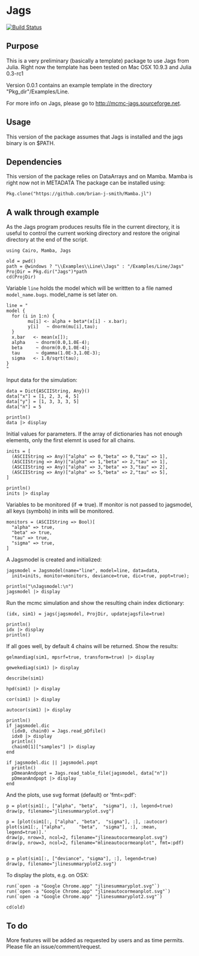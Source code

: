 # Jags

[![Build Status](https://travis-ci.org/goedman/Jags.jl.svg?branch=master)](https://travis-ci.org/goedman/Jags.jl)

## Purpose

This is a very preliminary (basically a template) package to use Jags from Julia. Right now the template has been tested on Mac OSX 10.9.3 and Julia 0.3-rc1

Version 0.0.1 contains an example template in the directory "Pkg_dir"/Examples/Line.

For more info on Jags, please go to <http://mcmc-jags.sourceforge.net>.

## Usage

This version of the package assumes that Jags is installed and the jags binary is on $PATH.


## Dependencies

This version of the package relies on DataArrays and on Mamba.
Mamba is right now not in METADATA The package can be installed using:

```
Pkg.clone("https://github.com/brian-j-smith/Mamba.jl")
```

## A walk through example

As the Jags program produces results file in the current directory,
it is useful to control the current working directory and restore
the original directory at the end of the script.

```
using Cairo, Mamba, Jags

old = pwd()
path = @windows ? "\\Examples\\Line\\Jags" : "/Examples/Line/Jags"
ProjDir = Pkg.dir("Jags")*path
cd(ProjDir)
```

Variable `line` holds the model which will be writtten to a file
named `model_name.bugs`. model_name is set later on.

```
line = "
model {
  for (i in 1:n) {
        mu[i] <- alpha + beta*(x[i] - x.bar);
        y[i]   ~ dnorm(mu[i],tau);
  }
  x.bar   <- mean(x[]);
  alpha    ~ dnorm(0.0,1.0E-4);
  beta     ~ dnorm(0.0,1.0E-4);
  tau      ~ dgamma(1.0E-3,1.0E-3);
  sigma   <- 1.0/sqrt(tau);
}
"
```

Input data for the simulation:

```
data = Dict{ASCIIString, Any}()
data["x"] = [1, 2, 3, 4, 5]
data["y"] = [1, 3, 3, 3, 5]
data["n"] = 5

println()
data |> display
```

Initial values for parameters. If the array of dictionaries has
not enough elements, only the first elemnt is used for all chains.

```
inits = [
  (ASCIIString => Any)["alpha" => 0,"beta" => 0,"tau" => 1],
  (ASCIIString => Any)["alpha" => 1,"beta" => 2,"tau" => 1],
  (ASCIIString => Any)["alpha" => 3,"beta" => 3,"tau" => 2],
  (ASCIIString => Any)["alpha" => 5,"beta" => 2,"tau" => 5],
]

println()
inits |> display
```

Variables to be monitored (if => true). If monitor is not passed
to jagsmodel, all keys (symbols) in inits will be monitored.

```
monitors = (ASCIIString => Bool)[
  "alpha" => true,
  "beta" => true,
  "tau" => true,
  "sigma" => true,
]
```

A Jagsmodel is created and initialized:

```
jagsmodel = Jagsmodel(name="line", model=line, data=data,
  init=inits, monitor=monitors, deviance=true, dic=true, popt=true);

println("\nJagsmodel:\n")
jagsmodel |> display
```

Run the mcmc simulation and show the resulting chain index dictionary:

```
(idx, sim1) = jags(jagsmodel, ProjDir, updatejagsfile=true)

println()
idx |> display
println()
```

If all goes well, by default 4 chains will be returned. Show the results:

```
gelmandiag(sim1, mpsrf=true, transform=true) |> display

gewekediag(sim1) |> display

describe(sim1)

hpd(sim1) |> display

cor(sim1) |> display

autocor(sim1) |> display

println()
if jagsmodel.dic
  (idx0, chain0) = Jags.read_pDfile()
  idx0 |> display
  println()
  chain0[1]["samples"] |> display
end
  
if jagsmodel.dic || jagsmodel.popt
  println()
  pDmeanAndpopt = Jags.read_table_file(jagsmodel, data["n"])
  pDmeanAndpopt |> display
end
```

And the plots, use svg format (default) or 'fmt=:pdf':

```
p = plot(sim1[:, ["alpha", "beta",  "sigma"], :], legend=true)
draw(p, filename="jlinesummaryplot.svg")

p = [plot(sim1[:, ["alpha", "beta",  "sigma"], :], :autocor) plot(sim1[:, ["alpha",     "beta",  "sigma"], :], :mean, legend=true)].'
draw(p, nrow=3, ncol=2, filename="jlineautocormeanplot.svg")
draw(p, nrow=3, ncol=2, filename="mlineautocormeanplot", fmt=:pdf)


p = plot(sim1[:, ["deviance", "sigma"], :], legend=true)
draw(p, filename="jlinesummaryplot2.svg")
```

To display the plots, e.g. on OSX:

```
run(`open -a "Google Chrome.app" "jlinesummaryplot.svg"`)
run(`open -a "Google Chrome.app" "jlineautocormeanplot.svg"`)
run(`open -a "Google Chrome.app" "jlinesummaryplot2.svg"`)

cd(old)
```



## To do

More features will be added as requested by users and as time permits. Please file an issue/comment/request.

